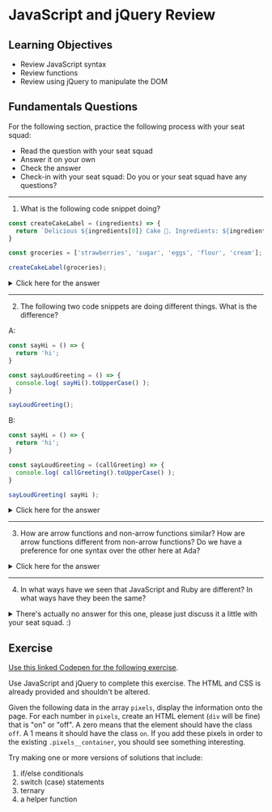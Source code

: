 # JavaScript and jQuery Review

## Learning Objectives

- Review JavaScript syntax
- Review functions
- Review using jQuery to manipulate the DOM

## Fundamentals Questions

For the following section, practice the following process with your seat squad:
- Read the question with your seat squad
- Answer it on your own
- Check the answer
- Check-in with your seat squad: Do you or your seat squad have any questions?

---
1. What is the following code snippet doing?

```javascript
const createCakeLabel = (ingredients) => {
  return `Delicious ${ingredients[0]} Cake 🍰. Ingredients: ${ingredients}`;
}

const groceries = ['strawberries', 'sugar', 'eggs', 'flour', 'cream'];

createCakeLabel(groceries);
```

<details>

  <summary>
    Click here for the answer
  </summary>

  First it defines an arrow function `createCakeLabel`. This function takes in one parameter: `ingredients`. It returns a string that interpolates cake type and the ingredients.
  <br/>
  Then it defines a `const` variable `groceries`, which is an array of strings.
  <br/>
  Lastly, it _invokes_ or _calls_ the method `createCakeLabel` and _passes in_ `groceries`

</details>

---

2. The following two code snippets are doing different things. What is the difference?

A:

```javascript
const sayHi = () => {
  return 'hi';
}

const sayLoudGreeting = () => {
  console.log( sayHi().toUpperCase() );
}

sayLoudGreeting();
```

B:

```javascript
const sayHi = () => {
  return 'hi';
}

const sayLoudGreeting = (callGreeting) => {
  console.log( callGreeting().toUpperCase() );
}

sayLoudGreeting( sayHi );
```

<details>

  <summary>
    Click here for the answer
  </summary>

  In both, calling `sayGreeting()` calls `console.log`.

  <br>

  In A, in `sayGreeting`, it will `console.log` the evaluation of `sayHi().toUpperCase()`, and it will call `sayHi()` directly. Calling `sayGreeting` does not take in an argument.

  <br>

  In B, in `sayGreeting`, it takes in one parameter: a function named `callGreeting`. In B, we invoke `sayGreeting` with the function `sayHi`. We do not invoke `sayHi` the function at that time. We only invoke `sayHi` when there are parentheses next to it: for example `sayHi()`. `console.log` will log the evaluation of `callGreeting().toUpperCase()`. It does not call `sayHi()`, but instead it calls the function `callGreeting`.
</details>

---

3. How are arrow functions and non-arrow functions similar? How are arrow functions different from non-arrow functions? Do we have a preference for one syntax over the other here at Ada?

<details>

  <summary>
    Click here for the answer
  </summary>

  Arrow functions and non-arrow functions both are valid syntaxes to define functions. They are different in how they look. Also, arrow functions do not have their own `this`. We prefer arrow function syntax at Ada.

</details>

---

4. In what ways have we seen that JavaScript and Ruby are different? In what ways have they been the same?

<details>

  <summary>
    There's actually no answer for this one, please just discuss it a little with your seat squad. :)
  </summary>

  :) :) :)

</details>


## Exercise

[Use this linked Codepen for the following exercise](https://codepen.io/adadev/pen/eQGryE).

Use JavaScript and jQuery to complete this exercise. The HTML and CSS is already provided and shouldn't be altered.

Given the following data in the array `pixels`, display the information onto the page. For each number in `pixels`, create an HTML element (`div` will be fine) that is "on" or "off". A zero means that the element should have the class `off`. A 1 means it should have the class `on`. If you add these pixels in order to the existing `.pixels__container`, you should see something interesting.

Try making one or more versions of solutions that include:

1. if/else conditionals
1. switch (case) statements
1. ternary
1. a helper function

<!-- Solution: https://codepen.io/adadev/pen/KrXRxW -->
